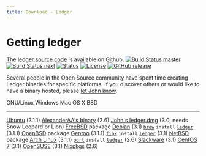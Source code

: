 ```yaml
---
title: Download - Ledger
---
```


# Getting ledger

The [ledger source code](http://git.ledger-cli.org/) is available on Github.
[![Build Status master](https://img.shields.io/travis/ledger/ledger/master.svg?label=master&style=flat)](https://travis-ci.org/ledger/ledger)
[![Build Status next](https://img.shields.io/travis/ledger/ledger/next.svg?label=next&style=flat)](https://travis-ci.org/ledger/ledger)
[![Status](https://img.shields.io/badge/status-active-brightgreen.svg?style=flat)](https://github.com/ledger/ledger/pulse/monthly)
[![License](https://img.shields.io/badge/license-BSD-blue.svg?style=flat)](http://opensource.org/licenses/BSD-3-Clause)
[![GitHub release](https://img.shields.io/github/release/ledger/ledger.svg?style=flat)](https://github.com/ledger/ledger/releases)

Several people in the Open Source community have spent time creating
Ledger binaries for specific platforms. If you discover others or would
like to have a binary hosted, please
[let John know](mailto:jwiegley@gmail.com).

  GNU/Linux                                                                                      Windows                                                                              Mac OS X                                                                                                                                              BSD
  ---------------------------------------------------------------------------------------------- ------------------------------------------------------------------------------------ ----------------------------------------------------------------------------------------------------------------------------------------------------- ---------------------------------------------------------------------------------------
  [Ubuntu](https://launchpad.net/~mbudde/+archive/ledger) (3.1.1)                                [AlexanderAA's binary](https://github.com/AlexanderAA/ledger_binaries_windows) (2.6)  [John's ledger.dmg](http://ftp.newartisans.com/pub/ledger/ledger-devel-3.0.0-20120510.dmg) (3.0, needs Snow Leopard or Lion)                         [FreeBSD](http://portsmon.freebsd.org/portoverview.py?category=finance&portname=ledger) package
  [Debian](https://tracker.debian.org/pkg/ledger) (3.1)                                                                                                                               [`brew`](http://brew.sh) `install` [`ledger`](http://braumeister.org/formula/ledger) (3.1.1)                                                          [OpenBSD](http://cvsweb.openbsd.org/cgi-bin/cvsweb/ports/productivity/ledger/) package
  [Gentoo](http://packages.gentoo.org/package/app-office/ledger) (3.1.1)                                                                                                                [`fink`](http://www.finkproject.org/) `install` [`ledger`](http://pdb.finkproject.org/pdb/package.php/ledger) (3.1)                                   [NetBSD](http://pkgsrc.se/wip/ledger) package
  [Arch Linux](https://aur.archlinux.org/packages/ledger/) (3.1.1)                                                                                                                      [`port`](https://www.macports.org/) `install` [`ledger`](https://trac.macports.org/browser/trunk/dports/finance/ledger/Portfile) (2.6)
  [Slackware](http://slackbuilds.org/repository/14.1/business/ledger/) (3.1)
  [CentOS 7](http://pkgs.org/centos-7/epel-testing-x86_64/ledger-3.1-2.el7.x86_64.rpm.html) (3.1)
  [OpenSUSE](http://software.opensuse.org/package/ledger?search_term=ledger) (3.1)
  [Nixpkgs](http://hydra.nixos.org/job/nixpkgs/trunk/ledger/) (2.6)

